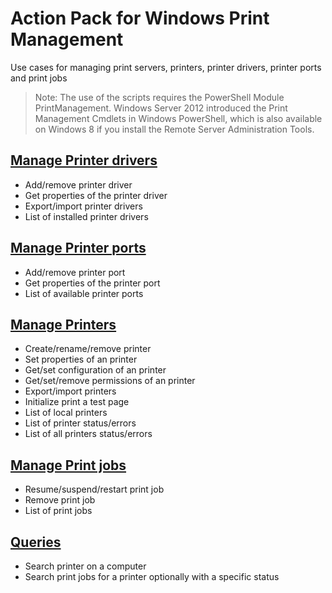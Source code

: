 # Action Pack for Windows Print Management 
Use cases for managing print servers, printers, printer drivers, printer ports and print jobs
> Note: The use of the scripts requires the PowerShell Module PrintManagement.
Windows Server 2012 introduced the Print Management Cmdlets in Windows PowerShell, which is also available on Windows 8 if you install the Remote Server Administration Tools.

## [Manage Printer drivers](./Drivers)

+ Add/remove printer driver
+ Get properties of the printer driver 
+ Export/import printer drivers
+ List of installed printer drivers

## [Manage Printer ports](./Ports)

+ Add/remove printer port
+ Get properties of the printer port 
+ List of available printer ports

## [Manage Printers](./Printers)

+ Create/rename/remove printer
+ Set properties of an printer
+ Get/set configuration of an printer
+ Get/set/remove permissions of an printer
+ Export/import printers
+ Initialize print a test page
+ List of local printers
+ List of printer status/errors
+ List of all printers status/errors

## [Manage Print jobs](./Jobs)

+ Resume/suspend/restart print job
+ Remove print job
+ List of print jobs

## [Queries](./_QUERY_)

+ Search printer on a computer
+ Search print jobs for a printer optionally with a specific status